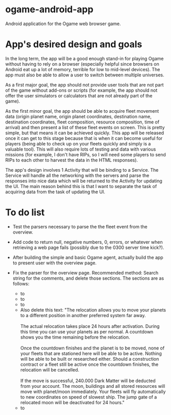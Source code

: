 ogame-android-app
=================

Android application for the Ogame web browser game.

App's desired design and goals
==============================

In the long term, the app will be a good enough stand-in for playing Ogame without having
to rely on a browser (especially helpful since browsers on Android eat up a lot of memory,
terrible for low to mid-level devices). The app must also be able to allow a user to
switch between multiple universes.

As a first major goal, the app should not provide user
tools that are not part of the game without add-ons or scripts (for example, the app should
not offer the user simulators or calculators that are not already part of the game).

As the first minor goal, the app should be able to acquire fleet movement data
(origin planet name, origin planet coordinates, destination name, destination coordinates,
fleet composition, resource composition, time of arrival) and then present a list of
these fleet events on screen. This is pretty simple, but that means it can be achieved
quickly. This app will be released once it can get to this stage because that
is when it can become useful for players (being able to check up on your fleets
quickly and simply is a valuable tool). This will also require lots of testing and
data with various missions (for example, I don't have RIPs, so I will need some players
to send RIPs to each other to harvest the data in the HTML responses).

The app's design involves 1 Activity that will be binding to a Service. The Service will
handle all the networking with the servers and parse the responses into nice data which
will be returned to the Activity for updating the UI. The main reason behind this is that
I want to separate the task of acquiring data from the task of updating the UI.

To do list
==========

- Test the parsers necessary to parse the the fleet event from the overview.

- Add code to return null, negative numbers, 0, errors, or whatever when retrieving a
web page fails (possibly due to the 0300 server time kick?).

- After building the simple and basic Ogame agent, actually build the app to present
user with the overview page.

- Fix the parser for the overview page. Recommended method: Search string for the comments,
and delete those sections. The sections are as follows:
	* <!-- JAVASCRIPT --> to <!-- END JAVASCRIPT -->
	* <!-- #MMO:NETBAR# --> to </script>
	* <!-- Start Alexa Certify Javascript --> to </script>
	* Also delete this text: "The relocation allows you to move your planets to a different position in another preferred system far away. <br /><br />
The actual relocation takes place 24 hours after activation. During this time you can use your planets as per normal. A countdown shows you the time remaining before the relocation.<br /><br />
Once the countdown finishes and the planet is to be moved, none of your fleets that are stationed here will be able to be active. Nothing will be able to be built or researched either. Should a construction contract or a fleet still be active once the countdown finishes, the relocation will be cancelled.<br /><br />
If the move is successful, 240.000 Dark Matter will be deducted from your account. The moon, buildings and all stored resources will move with planet/moon immediately. Your fleets will fly automatically to new coordinates on speed of slowest ship. The jump gate of a relocated moon will be deactivated for 24 hours."
	* <div id="mmonetbar" class="mmoogame"> to </script>

